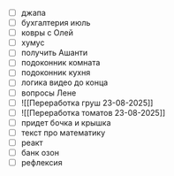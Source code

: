 - [ ] джапа 
- [ ] бухгалтерия июль
- [ ] ковры с Олей 
- [ ] хумус
- [ ] получить Ашанти
- [ ] подоконник комната
- [ ] подоконник кухня
- [ ] логика видео до конца
- [ ] вопросы Лене
- [ ] ![[Переработка груш 23-08-2025]]
- [ ] ![[Переработка томатов 23-08-2025]]
- [ ] придет бочка и крышка
- [ ] текст про математику
- [ ] реакт
- [ ] банк озон
- [ ] рефлексия 